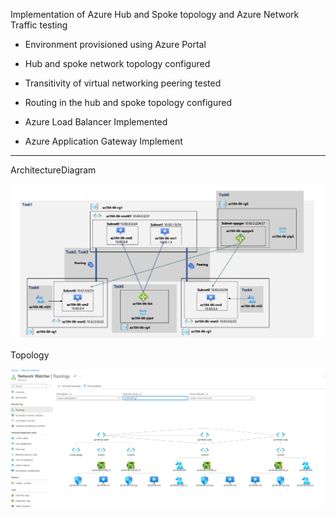 Implementation of Azure Hub and Spoke topology and Azure Network Traffic testing

- Environment provisioned using Azure Portal

- Hub and spoke network topology configured

- Transitivity of virtual networking peering tested

- Routing in the hub and spoke topology configured

- Azure Load Balancer Implemented

- Azure Application Gateway Implement

---

ArchitectureDiagram

![Alt text](ArchitectureDiagram.png?raw=true "ArchitectureDiagram")

Topology

![Alt text](Topology.png?raw=true "Topology")
